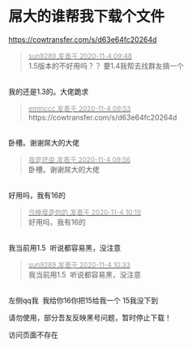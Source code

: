 # 屌大的谁帮我下载个文件


https://cowtransfer.com/s/d63e64fc20264d<img src="static/image/smiley/default/lol.gif" smilieid="12" border="0" alt="" />

<div class="quote"><blockquote><font size="2"><a href="https://www.hostloc.com/forum.php?mod=redirect&amp;goto=findpost&amp;pid=9399749&amp;ptid=762141" target="_blank"><font color="#999999">sun9289 发表于 2020-11-4 09:48</font></a></font><br />
1.5版本的不好用吗？？ 要1.4我帮去找群友搞一个</blockquote></div><br />
<img src="static/image/smiley/yct/002.gif" smilieid="30" border="0" alt="" />我的还是1.3的。大佬跪求

<div class="quote"><blockquote><font size="2"><a href="https://www.hostloc.com/forum.php?mod=redirect&amp;goto=findpost&amp;pid=9399771&amp;ptid=762141" target="_blank"><font color="#999999">emmccc 发表于 2020-11-4 09:53</font></a></font><br />
https://cowtransfer.com/s/d63e64fc20264d</blockquote></div><br />
卧槽。谢谢屌大的大佬

<div class="quote"><blockquote><font size="2"><a href="https://www.hostloc.com/forum.php?mod=redirect&amp;goto=findpost&amp;pid=9399800&amp;ptid=762141" target="_blank"><font color="#999999">我是坏虫 发表于 2020-11-4 09:56</font></a></font><br />
卧槽。谢谢屌大的大佬</blockquote></div><br />
好用吗，我有16的<img id="aimg_v6ibr" onclick="zoom(this, this.src, 0, 0, 0)" class="zoom" src="https://cdn.jsdelivr.net/gh/hishis/forum-master/public/images/patch.gif" onmouseover="img_onmouseoverfunc(this)" onload="thumbImg(this)" border="0" alt="" />

<div class="quote"><blockquote><font size="2"><a href="https://www.hostloc.com/forum.php?mod=redirect&amp;goto=findpost&amp;pid=9399923&amp;ptid=762141" target="_blank"><font color="#999999">今晚我是你的 发表于 2020-11-4 10:19</font></a></font><br />
好用吗，我有16的</blockquote></div><br />
我当前用1.5&nbsp;&nbsp;听说都容易黑，没注意

<div class="quote"><blockquote><font size="2"><a href="https://www.hostloc.com/forum.php?mod=redirect&amp;goto=findpost&amp;pid=9400032&amp;ptid=762141" target="_blank"><font color="#999999">sun9289 发表于 2020-11-4 10:33</font></a></font><br />
我当前用1.5&nbsp;&nbsp;听说都容易黑，没注意</blockquote></div><br />
左侧qq我&nbsp;&nbsp;我给你16你把15给我一个 15我没下到<img id="aimg_jTrcU" onclick="zoom(this, this.src, 0, 0, 0)" class="zoom" src="https://cdn.jsdelivr.net/gh/hishis/forum-master/public/images/patch.gif" onmouseover="img_onmouseoverfunc(this)" onload="thumbImg(this)" border="0" alt="" />

请勿使用，部分吾友反映黑号问题，暂时停止下载！

访问页面不存在
